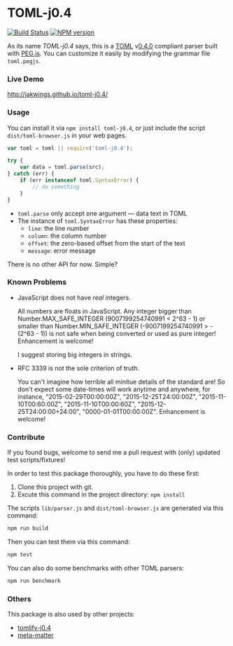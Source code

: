 # TOML-j0.4

[![Build Status](https://github.com/jakwings/toml-j0.4/actions/workflows/test.yml/badge.svg)](https://github.com/jakwings/toml-j0.4/actions/workflows/test.yml)
[![NPM version](https://badge.fury.io/js/toml-j0.4.svg)](http://badge.fury.io/js/toml-j0.4)

As its name *TOML-j0.4* says, this is a [TOML] v[0.4.0] compliant parser built
with [PEG.js]. You can customize it easily by modifying the grammar file
`toml.pegjs`.

[TOML]: https://github.com/toml-lang/toml
[0.4.0]: https://github.com/toml-lang/toml/blob/master/versions/en/toml-v0.4.0.md
[PEG.js]: http://pegjs.org


### Live Demo

<http://jakwings.github.io/toml-j0.4/>


### Usage

You can install it via `npm install toml-j0.4`, or just include the script
`dist/toml-browser.js` in your web pages.

```javascript
var toml = toml || require('toml-j0.4');

try {
    var data = toml.parse(src);
} catch (err) {
    if (err instanceof toml.SyntaxError) {
        // do something
    }
}
```

*   `toml.parse` only accept one argument — data text in TOML
*   The instance of `toml.SyntaxError` has these properties:
    * `line`: the line number
    * `column`: the column number
    * `offset`: the zero-based offset from the start of the text
    * `message`: error message

There is no other API for now. Simple?


### Known Problems

*   JavaScript does not have *real* integers.

    All numbers are floats in JavaScript. Any integer bigger than
    Number.MAX_SAFE_INTEGER (9007199254740991 < 2^63 - 1) or smaller than
    Number.MIN_SAFE_INTEGER (-9007199254740991 > -(2^63 - 1)) is not safe when
    being converted or used as pure integer!  Enhancement is welcome!

    I suggest storing big integers in strings.

*   RFC 3339 is not the sole criterion of truth.

    You can't imagine how terrible all minitue details of the standard are! So
    don't expect some date-times will work anytime and anywhere, for instance,
    "2015-02-29T00:00:00Z", "2015-12-25T24:00:00Z", "2015-11-10T00:60:00Z",
    "2015-11-10T00:00:60Z", "2015-12-25T24:00:00+24:00",
    "0000-01-01T00:00:00Z". Enhancement is welcome!


### Contribute

If you found bugs, welcome to send me a pull request with (only) updated test
scripts/fixtures!

In order to test this package thoroughly, you have to do these first:

1.  Clone this project with git.
2.  Excute this command in the project directory: `npm install`

The scripts `lib/parser.js` and `dist/toml-browser.js` are generated via this
command:

```bash
npm run build
```

Then you can test them via this command:

```bash
npm test
```

You can also do some benchmarks with other TOML parsers:

```bash
npm run benchmark
```


### Others

This package is also used by other projects:

*   [tomlify-j0.4](https://github.com/jakwings/tomlify-j0.4)
*   [meta-matter](https://github.com/jakwings/meta-matter)
